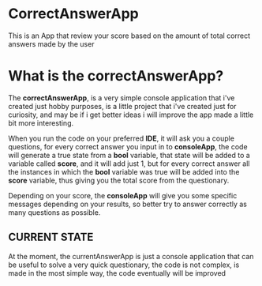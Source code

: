 # CorrectAnswerApp
This is an App that review your score based on the amount of total correct answers made by the user

# What is the correctAnswerApp?
The **correctAnswerApp**, is a very simple console application that i've created just hobby purposes, is a little project that i've created just for curiosity, and may be if i get better ideas i will improve the app made a little bit more interesting. 

When you run the code on your preferred **IDE**, it will ask you a couple questions, for every correct answer you input in to **consoleApp**, the code will generate a true state from a **bool** variable, that state will be added to a variable called **score**, and it will add just 1, but for every correct answer all the instances in which the **bool** variable was true will be added into the **score** variable, thus giving you the total score from the questionary.

Depending on your score, the **consoleApp** will give you some specific messages depending on your results, so better try to answer correctly as many questions as possible.

## CURRENT STATE
At the moment, the currentAnswerApp is just a console application that can be useful to solve a very quick questionary, the code is not complex, is made in the most simple way, the code eventually will be improved
